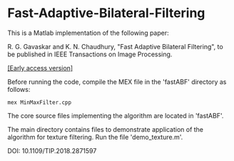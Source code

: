 # Fast-Adaptive-Bilateral-Filtering

This is a Matlab implementation of the following paper:

R. G. Gavaskar and K. N. Chaudhury, "Fast Adaptive Bilateral Filtering", to be published in IEEE Transactions on Image Processing.

[[Early access version]](https://ieeexplore.ieee.org/document/8469064/)

Before running the code, compile the MEX file in the 'fastABF' directory as follows:
```
mex MinMaxFilter.cpp
```

The core source files implementing the algorithm are located in 'fastABF'.

The main directory contains files to demonstrate application of the algorithm for texture filtering. Run the file 'demo_texture.m'.

DOI: 10.1109/TIP.2018.2871597
